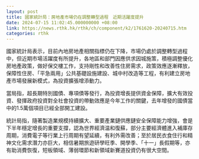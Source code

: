 ```yaml
---
layout: post
title: 國家統計局：房地產市場仍在調整轉型過程　近期活躍度提升
date: 2024-07-15 11:02:45.000000000 +08:00
link: https://news.rthk.hk/rthk/ch/component/k2/1761620-20240715.htm
categories: rthk
---
```


國家統計局表示，目前內地房地產相關指標仍在下降，市場仍處於調整轉型過程中，但近期市場活躍度有所提升，各地區和部門因應供求因城施策，積極調整優化房地產政策，做好保交樓工作，支持剛性和改善性住房需求，政策效應逐漸釋放，保障性住房、「平急兩用」公共基礎設施建設、城中村改造等工程，有利建立房地產市場發展新模式，為投資擴張增添動力。

當局指，超長期特別國債、專項債等發行，為投資增長提供資金保障，擴大有效投資、發揮政府投資對全社會投資的帶動效應是今年工作的關鍵，去年增發的國債當中的1.5萬個項目已經全部開工建設。

統計局指，隨著製造業規模持續擴大、重要產業鏈供應鏈安全保障能力增強，會是下半年穩定增長的重要支撐，認為世界經濟温和復蘇，部分主要經濟體進入補庫存周期，消費電子等行業上行周期有望延續，有利外需改善；至於居民衣食住行和精神文化需求潛力亦巨大，相信暑期旅遊研學旺季、開學季、「十一」長假期等，亦有助消費恢復，短板領域、薄弱環節和新領域新賽道投資仍有很大空間。

